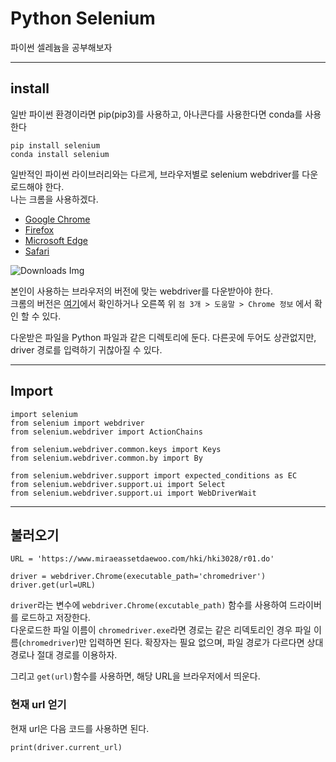# Python Selenium

파이썬 셀레늄을 공부해보자

---
## install

일반 파이썬 환경이라면 pip(pip3)를 사용하고, 아나콘다를 사용한다면 conda를 사용한다

<pre><code>pip install selenium
conda install selenium</code></pre>

일반적인 파이썬 라이브러리와는 다르게, 브라우저별로 selenium webdriver를 다운로드해야 한다.   
나는 크롬을 사용하겠다.

* [Google Chrome](https://sites.google.com/a/chromium.org/chromedriver/downloads)
* [Firefox](https://github.com/mozilla/geckodriver/releases)
* [Microsoft Edge](https://developer.microsoft.com/en-us/microsoft-edge/tools/webdriver/)
* [Safari](https://webkit.org/blog/6900/webdriver-support-in-safari-10/)

![Downloads Img](https://media.discordapp.net/attachments/721987795677216811/848866627483205662/E18489E185B3E1848FE185B3E18485E185B5E186ABE18489E185A3E186BA202021-05-3120E1848BE185A9E18492E185AE20.png)

본인이 사용하는 브라우저의 버전에 맞는 webdriver를 다운받아야 한다.   
크롬의 버전은 [여기](chrome://version)에서 확인하거나 오른쪽 위 `점 3개 > 도움말 > Chrome 정보` 에서 확인 할 수 있다.

다운받은 파일을 Python 파일과 같은 디렉토리에 둔다. 다른곳에 두어도 상관없지만, driver 경로를 입력하기 귀찮아질 수 있다.

---

## Import

<pre><code>import selenium
from selenium import webdriver
from selenium.webdriver import ActionChains

from selenium.webdriver.common.keys import Keys
from selenium.webdriver.common.by import By

from selenium.webdriver.support import expected_conditions as EC
from selenium.webdriver.support.ui import Select
from selenium.webdriver.support.ui import WebDriverWait</code></pre>

---

## 불러오기

<pre><code>URL = 'https://www.miraeassetdaewoo.com/hki/hki3028/r01.do'

driver = webdriver.Chrome(executable_path='chromedriver')
driver.get(url=URL)</code></pre>

`driver`라는 변수에 `webdriver.Chrome(excutable_path)` 함수를 사용하여 드라이버를 로드하고 저장한다.   
다운로드한 파일 이름이 `chromedriver.exe`라면 경로는 같은 리덱토리인 경우 파일 이름(`chromedriver`)만 입력하면 된다. 확장자는 필요 없으며, 파일 경로가 다르다면 상대 경로나 절대 경로를 이용하자.

그리고 `get(url)`함수를 사용하면, 해당 URL을 브라우저에서 띄운다.

### 현재 url 얻기

현재 url은 다음 코드를 사용하면 된다.
<pre><code>print(driver.current_url)</code></pre>
